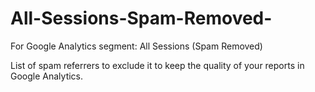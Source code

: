 # All-Sessions-Spam-Removed-
For Google Analytics segment: All Sessions (Spam Removed)

List of spam referrers to exclude it to keep the quality of your reports in Google Analytics.